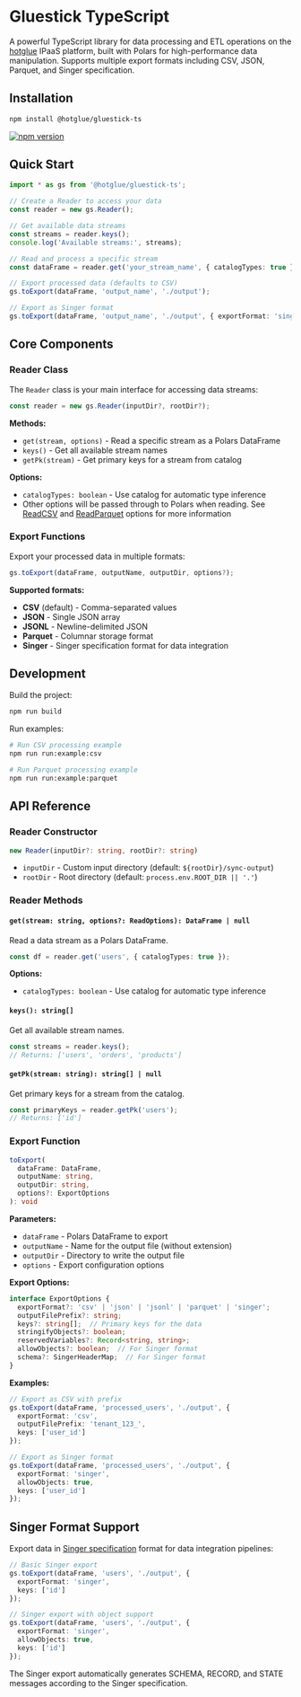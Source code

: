 # Gluestick TypeScript

A powerful TypeScript library for data processing and ETL operations on the [hotglue](https://hotglue.com) IPaaS platform, built with Polars for high-performance data manipulation. Supports multiple export formats including CSV, JSON, Parquet, and Singer specification.

## Installation

```bash
npm install @hotglue/gluestick-ts
```

[![npm version](https://badge.fury.io/js/@hotglue%2Fgluestick-ts.svg)](https://www.npmjs.com/package/@hotglue/gluestick-ts)

## Quick Start

```typescript
import * as gs from '@hotglue/gluestick-ts';

// Create a Reader to access your data
const reader = new gs.Reader();

// Get available data streams
const streams = reader.keys();
console.log('Available streams:', streams);

// Read and process a specific stream
const dataFrame = reader.get('your_stream_name', { catalogTypes: true });

// Export processed data (defaults to CSV)
gs.toExport(dataFrame, 'output_name', './output');

// Export as Singer format
gs.toExport(dataFrame, 'output_name', './output', { exportFormat: 'singer' });
```

## Core Components

### Reader Class

The `Reader` class is your main interface for accessing data streams:

```typescript
const reader = new gs.Reader(inputDir?, rootDir?);
```

**Methods:**
- `get(stream, options)` - Read a specific stream as a Polars DataFrame
- `keys()` - Get all available stream names
- `getPk(stream)` - Get primary keys for a stream from catalog

**Options:**
- `catalogTypes: boolean` - Use catalog for automatic type inference
- Other options will be passed through to Polars when reading. See [ReadCSV](https://pola-rs.github.io/nodejs-polars/interfaces/ReadCsvOptions.html) and [ReadParquet](https://pola-rs.github.io/nodejs-polars/interfaces/ReadParquetOptions.html) options for more information
### Export Functions

Export your processed data in multiple formats:

```typescript
gs.toExport(dataFrame, outputName, outputDir, options?);
```

**Supported formats:**
- **CSV** (default) - Comma-separated values
- **JSON** - Single JSON array
- **JSONL** - Newline-delimited JSON
- **Parquet** - Columnar storage format
- **Singer** - Singer specification format for data integration

## Development

Build the project:

```bash
npm run build
```

Run examples:

```bash
# Run CSV processing example
npm run run:example:csv

# Run Parquet processing example  
npm run run:example:parquet
```

## API Reference

### Reader Constructor

```typescript
new Reader(inputDir?: string, rootDir?: string)
```

- `inputDir` - Custom input directory (default: `${rootDir}/sync-output`)
- `rootDir` - Root directory (default: `process.env.ROOT_DIR || '.'`)

### Reader Methods

#### `get(stream: string, options?: ReadOptions): DataFrame | null`

Read a data stream as a Polars DataFrame.

```typescript
const df = reader.get('users', { catalogTypes: true });
```

**Options:**
- `catalogTypes: boolean` - Use catalog for automatic type inference

#### `keys(): string[]`

Get all available stream names.

```typescript
const streams = reader.keys();
// Returns: ['users', 'orders', 'products']
```

#### `getPk(stream: string): string[] | null`

Get primary keys for a stream from the catalog.

```typescript
const primaryKeys = reader.getPk('users');
// Returns: ['id']
```

### Export Function

```typescript
toExport(
  dataFrame: DataFrame,
  outputName: string,
  outputDir: string,
  options?: ExportOptions
): void
```

**Parameters:**
- `dataFrame` - Polars DataFrame to export
- `outputName` - Name for the output file (without extension)
- `outputDir` - Directory to write the output file
- `options` - Export configuration options

**Export Options:**
```typescript
interface ExportOptions {
  exportFormat?: 'csv' | 'json' | 'jsonl' | 'parquet' | 'singer';
  outputFilePrefix?: string;
  keys?: string[];  // Primary keys for the data
  stringifyObjects?: boolean;
  reservedVariables?: Record<string, string>;
  allowObjects?: boolean;  // For Singer format
  schema?: SingerHeaderMap;  // For Singer format
}
```

**Examples:**
```typescript
// Export as CSV with prefix
gs.toExport(dataFrame, 'processed_users', './output', {
  exportFormat: 'csv',
  outputFilePrefix: 'tenant_123_',
  keys: ['user_id']
});

// Export as Singer format
gs.toExport(dataFrame, 'processed_users', './output', {
  exportFormat: 'singer',
  allowObjects: true,
  keys: ['user_id']
});
```

## Singer Format Support

Export data in [Singer specification](https://hub.meltano.com/singer/spec) format for data integration pipelines:

```typescript
// Basic Singer export
gs.toExport(dataFrame, 'users', './output', {
  exportFormat: 'singer',
  keys: ['id']
});

// Singer export with object support
gs.toExport(dataFrame, 'users', './output', {
  exportFormat: 'singer',
  allowObjects: true,
  keys: ['id']
});
```

The Singer export automatically generates SCHEMA, RECORD, and STATE messages according to the Singer specification.
